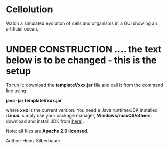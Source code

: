 # Cellolution

Watch a simulated evolution of cells and organisms in a GUI showing an artificial ocean.

# UNDER CONSTRUCTION .... the text below is to be changed - this is the setup








To run it: download the **templateVxxx.jar** file and call it from the command line using

**java -jar templateVxxx.jar**

where **xxx** is the current version. You need a Java runtime/JDK installed (**Linux**: simply use your package manager, **Windows/macOS/others**: download and install JDK from [here](https://openjdk.java.net/)). 



Note: all files are **Apache 2.0 licensed**.<br/>

Author: Heinz Silberbauer




